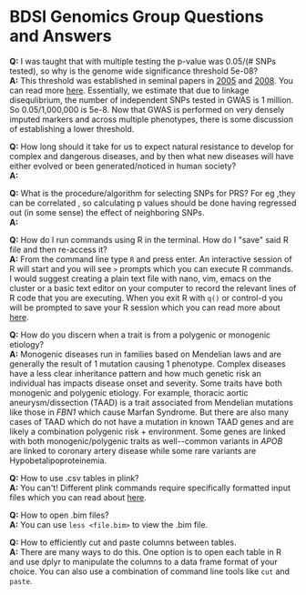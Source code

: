 # BDSI Genomics Group Questions and Answers  

**Q:** I was taught that with multiple testing the p-value was 0.05/(# SNPs tested), so why is the genome wide significance threshold 5e-08?  
**A:** This threshold was established in seminal papers in [2005](https://www.ncbi.nlm.nih.gov/pubmed/16255080) and [2008](https://www.ncbi.nlm.nih.gov/pubmed/18348202). You can read more [here](https://academic.oup.com/ije/article/41/1/273/647338). Essentially, we estimate that due to linkage disequlibrium, the number of independent SNPs tested in GWAS is 1 million. So 0.05/1,000,000 is 5e-8. Now that GWAS is performed on very densely imputed markers and across multiple phenotypes, there is some discussion of establishing a lower threshold. 

**Q:** How long should it take for us to expect natural resistance to develop for complex and dangerous diseases, and by then what new diseases will have either evolved or been generated/noticed in human society?  
**A:**  

**Q:** What is the procedure/algorithm for selecting SNPs for PRS? For eg ,they can be correlated , so calculating p values should be done having regressed out (in some sense) the effect of neighboring SNPs.  
**A:**  

**Q:** How do I run commands using R in the terminal. How do I "save" said R file and then re-access it?  
**A:** From the command line type `R` and press enter. An interactive session of R will start and you will see `>` prompts which you can execute R commands. I would suggest creating a plain text file with nano, vim, emacs on the cluster or a basic text editor on your computer to record the relevant lines of R code that you are executing. When you exit R with `q()` or control-d you will be prompted to save your R session which you can read more about [here](https://www.r-bloggers.com/using-r-dont-save-your-workspace/).

**Q:** How do you discern when a trait is from a polygenic or monogenic etiology?  
**A:**  Monogenic diseases run in families based on Mendelian laws and are generally the result of 1 mutation causing 1 phenotype. Complex diseases have a less clear inheritance pattern and how much genetic risk an individual has impacts disease onset and severity. Some traits have both monogenic and polygenic etiology. For example, thoracic aortic aneurysm/dissection (TAAD) is a trait associated from Mendelian mutations like those in *FBN1* which cause Marfan Syndrome. But there are also many cases of TAAD which do not have a mutation in known TAAD genes and are likely a combination polygenic risk + environment. Some genes are linked with both monogenic/polygenic traits as well--common variants in *APOB* are linked to coronary artery disease while some rare variants are Hypobetalipoproteinemia. 

**Q:** How to use .csv tables in plink?  
**A:** You can't! Different plink commands require specifically formatted input files which you can read about [here](https://www.cog-genomics.org/plink2).

**Q:** How to open .bim files?   
**A:** You can use `less <file.bim>` to view the .bim file.

**Q:** How to efficiently cut and paste columns between tables.  
**A:** There are many ways to do this. One option is to open each table in R and use dplyr to manipulate the columns to a data frame format of your choice.  You can also use a combination of command line tools like `cut` and  `paste`.
